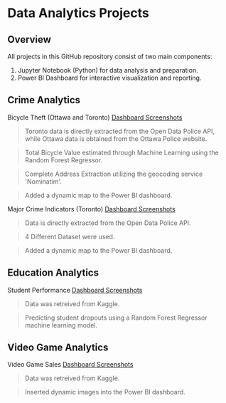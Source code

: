# Data Analytics Projects

## Overview
All projects in this GitHub repository consist of two main components:
1. Jupyter Notebook (Python) for data analysis and preparation.
2. Power BI Dashboard for interactive visualization and reporting.

## Crime Analytics
Bicycle Theft (Ottawa and Toronto) [Dashboard Screenshots](Crime%20Analytics/Dashboards/Bicycle%20Theft%20Dashboard%20Screenshots.pdf)

> Toronto data is directly extracted from the Open Data Police API, while Ottawa data is obtained from the Ottawa Police website.

> Total Bicycle Value estimated through Machine Learning using the Random Forest Regressor.

> Complete Address Extraction utilizing the geocoding service 'Nominatim'.

> Added a dynamic map to the Power BI dashboard.

Major Crime Indicators (Toronto) [Dashboard Screenshots](Crime%20Analytics/Dashboards/Major%20Crime%20Indicator%20Dashboard%20Screenshots.pdf)
> Data is directly extracted from the Open Data Police API.

> 4 Different Dataset were used.

> Added a dynamic map to the Power BI dashboard.

## Education Analytics
Student Performance [Dashboard Screenshots](Education%20Analytics/Dashboards/Student%20Performance%20Dashboard%20Screenshots.pdf)
> Data was retreived from Kaggle.

> Predicting student dropouts using a Random Forest Regressor machine learning model.

## Video Game Analytics
Video Game Sales [Dashboard Screenshots](Video%20Game%20Analytics/Dashboards/Video%20Games%20Dashboard%20Screenshots.pdf)
> Data was retreived from Kaggle.

> Inserted dynamic images into the Power BI dashboard.


